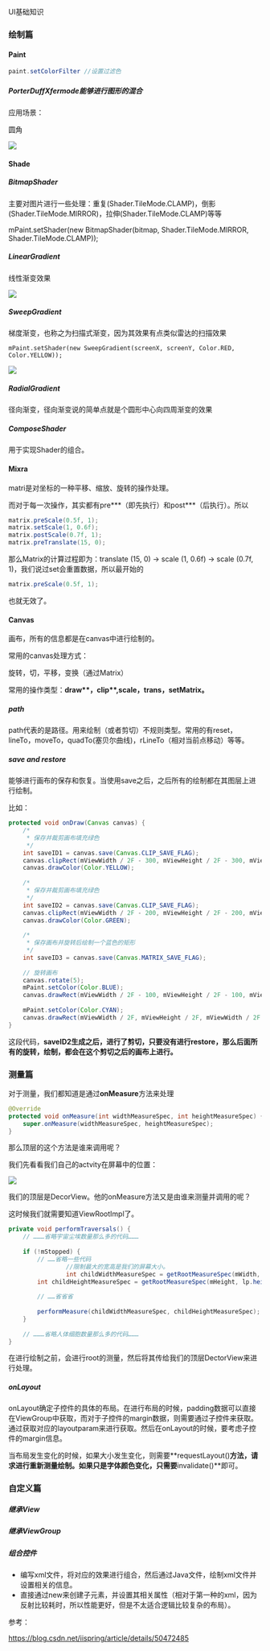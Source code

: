 UI基础知识

### 绘制篇

#### Paint

```java
paint.setColorFilter //设置过滤色
```

##### PorterDuffXfermode能够进行图形的混合

应用场景：

圆角

![](https://img-blog.csdn.net/20160109223310858)

#### Shade

##### BitmapShader

主要对图片进行一些处理：重复(Shader.TileMode.CLAMP)，倒影(Shader.TileMode.MIRROR)，拉伸(Shader.TileMode.CLAMP)等等

mPaint.setShader(new BitmapShader(bitmap, Shader.TileMode.MIRROR, Shader.TileMode.CLAMP));



##### LinearGradient

线性渐变效果

![](https://img-blog.csdn.net/20141208094854902?watermark/2/text/aHR0cDovL2Jsb2cuY3Nkbi5uZXQvYWlnZXN0dWRpbw==/font/5a6L5L2T/fontsize/400/fill/I0JBQkFCMA==/dissolve/70/gravity/Center)

##### SweepGradient

梯度渐变，也称之为扫描式渐变，因为其效果有点类似雷达的扫描效果

```
mPaint.setShader(new SweepGradient(screenX, screenY, Color.RED, Color.YELLOW));
```

![](https://img-blog.csdn.net/20141208095059780?watermark/2/text/aHR0cDovL2Jsb2cuY3Nkbi5uZXQvYWlnZXN0dWRpbw==/font/5a6L5L2T/fontsize/400/fill/I0JBQkFCMA==/dissolve/70/gravity/Center)

##### RadialGradient

径向渐变，径向渐变说的简单点就是个圆形中心向四周渐变的效果

##### ComposeShader

用于实现Shader的组合。

#### Mixra

matri是对坐标的一种平移、缩放、旋转的操作处理。

而对于每一次操作，其实都有pre\*\*\*（即先执行）和post\*\*\*（后执行）。所以

```java
matrix.preScale(0.5f, 1); 
matrix.setScale(1, 0.6f); 
matrix.postScale(0.7f, 1); 
matrix.preTranslate(15, 0);
```

那么Matrix的计算过程即为：translate (15, 0) -> scale (1, 0.6f) -> scale (0.7f, 1)，我们说过set会重置数据，所以最开始的

```java
matrix.preScale(0.5f, 1);
```

也就无效了。

#### Canvas

画布，所有的信息都是在canvas中进行绘制的。

常用的canvas处理方式：

旋转，切，平移，变换（通过Matrix）

常用的操作类型：**draw\*\*，clip\*\*,scale，trans，setMatrix。**

##### path

path代表的是路径。用来绘制（或者剪切）不规则类型。常用的有reset，lineTo，moveTo，quadTo(塞贝尔曲线)，rLineTo（相对当前点移动）等等。

##### save and restore

能够进行画布的保存和恢复。当使用save之后，之后所有的绘制都在其图层上进行绘制。

比如：

```java
protected void onDraw(Canvas canvas) {
	/*
	 * 保存并裁剪画布填充绿色
	 */
	int saveID1 = canvas.save(Canvas.CLIP_SAVE_FLAG);
	canvas.clipRect(mViewWidth / 2F - 300, mViewHeight / 2F - 300, mViewWidth / 2F + 300, mViewHeight / 2F + 300);
	canvas.drawColor(Color.YELLOW);
 
	/*
	 * 保存并裁剪画布填充绿色
	 */
	int saveID2 = canvas.save(Canvas.CLIP_SAVE_FLAG);
	canvas.clipRect(mViewWidth / 2F - 200, mViewHeight / 2F - 200, mViewWidth / 2F + 200, mViewHeight / 2F + 200);
	canvas.drawColor(Color.GREEN);
 
	/*
	 * 保存画布并旋转后绘制一个蓝色的矩形
	 */
	int saveID3 = canvas.save(Canvas.MATRIX_SAVE_FLAG);
 
	// 旋转画布
	canvas.rotate(5);
	mPaint.setColor(Color.BLUE);
	canvas.drawRect(mViewWidth / 2F - 100, mViewHeight / 2F - 100, mViewWidth / 2F + 100, mViewHeight / 2F + 100, mPaint);
	
	mPaint.setColor(Color.CYAN);
	canvas.drawRect(mViewWidth / 2F, mViewHeight / 2F, mViewWidth / 2F + 200, mViewHeight / 2F + 200, mPaint);
}

```

这段代码，**saveID2生成之后，进行了剪切，只要没有进行restore，那么后面所有的旋转，绘制，都会在这个剪切之后的画布上进行。**

### 测量篇

对于测量，我们都知道是通过**onMeasure**方法来处理

```java
@Override
protected void onMeasure(int widthMeasureSpec, int heightMeasureSpec) {
	super.onMeasure(widthMeasureSpec, heightMeasureSpec);
}
```

那么顶层的这个方法是谁来调用呢？

我们先看看我们自己的actvity在屏幕中的位置：

![](https://img-blog.csdn.net/20150121232534329)

我们的顶层是DecorView。他的onMeasure方法又是由谁来测量并调用的呢？

这时候我们就需要知道ViewRootImpl了。

```java
private void performTraversals() {
	// ………省略宇宙尘埃数量那么多的代码………
 
	if (!mStopped) {
		// ……省略一些代码
 				//限制最大的宽高是我们的屏幕大小。
				int childWidthMeasureSpec = getRootMeasureSpec(mWidth, lp.width);
        int childHeightMeasureSpec = getRootMeasureSpec(mHeight, lp.height);
 
        // ……省省省
 
        performMeasure(childWidthMeasureSpec, childHeightMeasureSpec);
	}
 
	// ………省略人体细胞数量那么多的代码………
}

```

在进行绘制之前，会进行root的测量，然后将其传给我们的顶层DectorView来进行处理。

##### onLayout

onLayout确定子控件的具体的布局。在进行布局的时候，padding数据可以直接在ViewGroup中获取，而对于子控件的margin数据，则需要通过子控件来获取。通过获取对应的layoutparam来进行获取。然后在onLayout的时候，要考虑子控件的margin信息。

当布局发生变化的时候，如果大小发生变化，则需要**requestLayout()**方法，请求进行重新测量绘制。如果只是字体颜色变化，只需要**invalidate()**即可。

### 自定义篇

##### 继承View

##### 继承ViewGroup

##### 组合控件

* 编写xml文件，将对应的效果进行组合，然后通过Java文件，绘制xml文件并设置相关的信息。
* 直接通过new来创建子元素，并设置其相关属性（相对于第一种的xml，因为反射比较耗时，所以性能更好，但是不太适合逻辑比较复杂的布局）。

参考：

https://blog.csdn.net/iispring/article/details/50472485